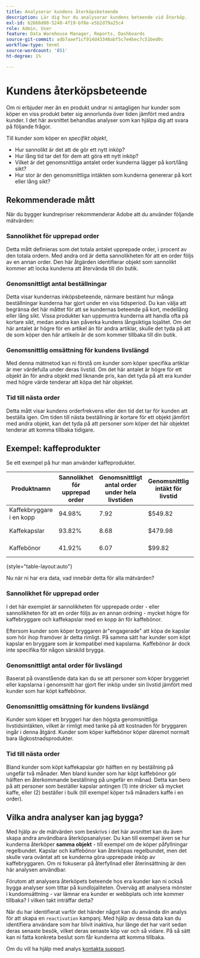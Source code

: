 ```yaml
---
title: Analyserar kundens återköpsbeteende
description: Lär dig hur du analyserar kundens beteende vid återköp.
exl-id: 62666d08-5240-4f19-bf8e-e5b2d79a25c4
role: Admin, User
feature: Data Warehouse Manager, Reports, Dashboards
source-git-commit: adb7aaef1cf914d43348abf5c7e4bec7c51bed0c
workflow-type: tm+mt
source-wordcount: '851'
ht-degree: 1%

---
```


# Kundens återköpsbeteende

Om ni erbjuder mer än en produkt undrar ni antagligen hur kunder som köper en viss produkt beter sig annorlunda över tiden jämfört med andra kunder. I det här avsnittet behandlas analyser som kan hjälpa dig att svara på följande frågor.

Till kunder som köper en *specifikt objekt*,

* Hur sannolikt är det att de gör ett nytt inköp?
* Hur lång tid tar det för dem att göra ett nytt inköp?
* Vilket är det genomsnittliga antalet order kunderna lägger på kort/lång sikt?
* Hur stor är den genomsnittliga intäkten som kunderna genererar på kort eller lång sikt?

## Rekommenderade mått

När du bygger kundrepriser rekommenderar Adobe att du använder följande mätvärden:

### Sannolikhet för upprepad order

Detta mått definieras som det totala antalet upprepade order, i procent av den totala ordern. Med andra ord är detta sannolikheten för att en order följs av en annan order. Den här åtgärden identifierar objekt som sannolikt kommer att locka kunderna att återvända till din butik.

### Genomsnittligt antal beställningar

Detta visar kundernas inköpsbeteende, närmare bestämt hur många beställningar kunderna har gjort under en viss tidsperiod. Du kan välja att begränsa det här måttet för att se kundernas beteende på kort, medellång eller lång sikt. Vissa produkter kan uppmuntra kunderna att handla ofta på kortare sikt, medan andra kan påverka kundens långsiktiga lojalitet. Om det här antalet är högre för en artikel än för andra artiklar, skulle det tyda på att de som köper den här artikeln är de som kommer tillbaka till din butik.

### Genomsnittlig omsättning för kundens livslängd

Med denna mätmetod kan ni förstå om kunder som köper specifika artiklar är mer värdefulla under deras livstid. Om det här antalet är högre för ett objekt än för andra objekt med liknande pris, kan det tyda på att era kunder med högre värde tenderar att köpa det här objektet.

### Tid till nästa order

Detta mått visar kundens orderfrekvens eller den tid det tar för kunden att beställa igen. Om tiden till nästa beställning är kortare för ett objekt jämfört med andra objekt, kan det tyda på att personer som köper det här objektet tenderar att komma tillbaka tidigare.

## Exempel: kaffeprodukter

Se ett exempel på hur man använder kaffeprodukter.

| **Produktnamn** | **Sannolikhet för upprepad order** | **Genomsnittligt antal order under hela livstiden** | **Genomsnittlig intäkt för livstid** | **Mediantid till nästa order** |
|-----|-----|-----|-----|-----|
| Kaffekbryggare i en kopp | 94.98% | 7.92 | $549.82 | 57.01 dagar |
| Kaffekapslar | 93.82% | 8.68 | $479.98 | 63.48 dagar |
| Kaffebönor | 41.92% | 6.07 | $99.82 | 27.31 dagar |

{style="table-layout:auto"}

Nu när ni har era data, vad innebär detta för alla mätvärden?

### Sannolikhet för upprepad order

I det här exemplet är sannolikheten för upprepade order - eller sannolikheten för att en order följs av en annan ordning - mycket högre för kaffebryggare och kaffekapslar med en kopp än för kaffebönor.

Eftersom kunder som köper bryggaren är&quot;engagerade&quot; att köpa de kapslar som hör ihop framöver är detta rimligt. På samma sätt har kunder som köpt kapslar en bryggare som är kompatibel med kapslarna. Kaffebönor är dock inte specifika för någon särskild brygga.

### Genomsnittligt antal order för livslängd

Baserat på ovanstående data kan du se att personer som köper bryggeriet eller kapslarna i genomsnitt har gjort fler inköp under sin livstid jämfört med kunder som har köpt kaffebönor.

### Genomsnittlig omsättning för kundens livslängd

Kunder som köper ett bryggeri har den högsta genomsnittliga livstidsintäkten, vilket är rimligt med tanke på att kostnaden för bryggaren ingår i denna åtgärd. Kunder som köper kaffebönor köper däremot normalt bara lågkostnadsprodukter.

### Tid till nästa order

Bland kunder som köpt kaffekapslar gör hälften en ny beställning på ungefär två månader. Men bland kunder som har köpt kaffebönor gör hälften en återkommande beställning på ungefär en månad. Detta kan bero på att personer som beställer kapslar antingen (1) inte dricker så mycket kaffe, eller (2) beställer i bulk (till exempel köper två månaders kaffe i en order).

## Vilka andra analyser kan jag bygga?

Med hjälp av de mätvärden som beskrivs i det här avsnittet kan du även skapa andra användbara återköpsanalyser. Du kan till exempel även se hur kunderna återköper **samma objekt** - till exempel om de köper påfyllningar regelbundet. Kapslar och kaffebönor kan återköpas regelbundet, men det skulle vara oväntat att se kunderna göra upprepade inköp av kaffebryggaren. Om ni fokuserar på återfyllnad eller återinsättning är den här analysen användbar.

Förutom att analysera återköpets beteende hos era kunder kan ni också bygga analyser som tittar på kundlojaliteten. Överväg att analysera mönster i kundomsättning - var lämnar era kunder er webbplats och inte kommer tillbaka? I vilken takt inträffar detta?

När du har identifierat varför det händer något kan du använda din analys för att skapa en `reactivation` kampanj. Med hjälp av dessa data kan du identifiera användare som har blivit inaktiva, hur länge det har varit sedan deras senaste besök, vilket deras senaste köp var och så vidare. På så sätt kan ni fatta konkreta beslut som får kunderna att komma tillbaka.

Om du vill ha hjälp med analys [kontakta support](https://experienceleague.adobe.com/docs/commerce-knowledge-base/kb/troubleshooting/miscellaneous/mbi-service-policies.html).

